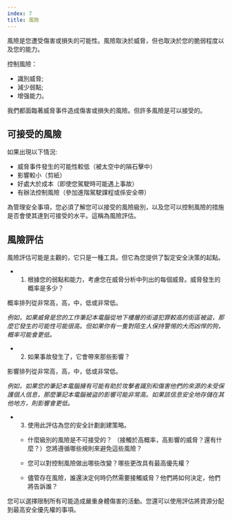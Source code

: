 ```yaml
---
index: 7
title: 風險
---
```

風險是您遭受傷害或損失的可能性。風險取決於威脅，但也取決於您的脆弱程度以及您的能力。

控制風險：

* 識別威脅;
* 減少弱點;
* 增强能力。

我們都面臨著威脅事件造成傷害或損失的風險。但許多風險是可以接受的。

## 可接受的風險

如果出現以下情況:

* 威脅事件發生的可能性較低（被太空中的隕石擊中）
* 影響較小（剪紙）
* 好處大於成本（即使您駕駛時可能遇上事故）
* 有辦法控制風險（參加進階駕駛課程或係安全帶）

為管理安全事項，您必須了解您可以接受的風險級別，以及您可以控制風險的措施是否會使其達到可接受的水平。這稱為風險評估。

## 風險評估

風險評估可能是主觀的，它只是一種工具。但它為您提供了製定安全決策的起點。

* 1. 根據您的弱點和能力，考慮您在威脅分析中列出的每個威脅。威脅發生的概率是多少？

概率排列從非常高，高，中，低或非常低。

*例如，如果威脅是您的工作筆記本電腦從地下樓層的街道犯罪較高的街區被盜，那麼它發生的可能性可能很高。但如果你有一隻對陌生人保持警惕的大而凶悍的狗，概率可能會更低。*

* 2. 如果事故發生了，它會帶來那些影響？

影響排列從非常高，高，中，低或非常低。

*例如，如果您的筆記本電腦擁有可能有助於攻擊者識別和傷害他們的來源的未受保護個人信息，那麼筆記本電腦被盜的影響可能非常高。如果該信息安全地存儲在其他地方，則影響會更低。*

* 3. 使用此評估為您的安全計劃創建策略。


  * 什麼級別的風險是不可接受的？ （接觸於高概率，高影響的威脅？還有什麼？）您將遵循哪些規則來避免這些風險？

  * 您可以對控制風險做出哪些改變？哪些更改具有最高優先權？

  * 儘管存在風險，誰還決定何時仍然需要接觸威脅？他們將如何決定，他們將告訴誰？

您可以選擇限制所有可能造成嚴重身體傷害的活動。您還可以使用評估將資源分配到最高安全優先權的事項。